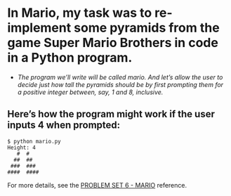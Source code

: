 # In Mario, my task was to re-implement some pyramids from the game Super Mario Brothers in code in a Python program.

* *The program we’ll write will be called mario. And let’s allow the user to decide just how tall the pyramids should be by first prompting them for a positive integer between, say, 1 and 8, inclusive.*

## Here’s how the program might work if the user inputs 4 when prompted:

```
$ python mario.py
Height: 4
   #  #
  ##  ##
 ###  ###
####  ####
```

For more details, see the [PROBLEM SET 6 - MARIO](https://cs50.harvard.edu/x/2022/psets/6/mario/more/) reference.